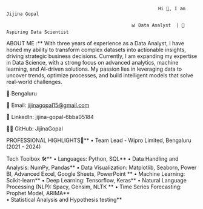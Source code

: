                                                             Hi 👋, I am Jijina Gopal

                                                  📊 Data Analyst  | 🚀 Aspiring Data Scientist

ABOUT ME :**
With three years of experience as a Data Analyst, I have honed my ability to transform complex datasets into actionable insights, driving strategic business decisions. Currently, I am expanding my expertise in Data Science, with a strong focus on advanced analytics, machine learning, and AI-driven solutions. My passion lies in leveraging data to uncover trends, optimize processes, and build intelligent models that solve real-world challenges.

📍 Bengaluru

📧 Email: jijinagopal15@gmail.com

🔗 LinkedIn: jijina-gopal-6bba05184

👨‍💻 GitHub: JijinaGopal


PROFESSIONAL HIGHLIGHTS🌟**
• Team Lead - Wipro Limited, Bengaluru (2021 - 2024)


Tech Toolbox 🛠️**
• Languages: Python, SQL**
• Data Handling and Analysis: NumPy, Pandas**
• Data Visualization: Matplotlib, Seaborn, Power BI, Advanced Excel, Google Sheets, PowerPoint **
• Machine Learning: Scikit-learn**
• Deep Learning: Tensorflow, Keras**
• Natural Language Processing (NLP): Spacy, Gensim, NLTK **
• Time Series Forecasting: Prophet Model, ARIMA**  
• Statistical Analysis and Hypothesis testing** 

